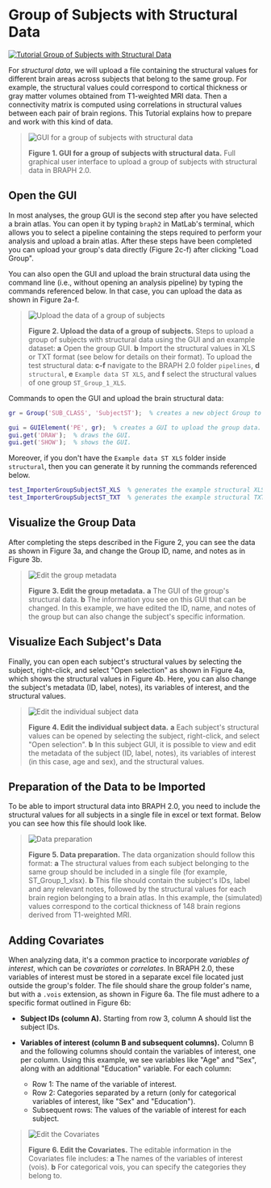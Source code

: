 # Group of Subjects with Structural Data

[![Tutorial Group of Subjects with Structural Data](https://img.shields.io/badge/PDF-Download-red?style=flat-square&logo=adobe-acrobat-reader)](tut_gr_st.pdf)

For *structural data*, we will upload a file containing the structural values for different brain areas across subjects that belong to the same group. For example, the structural values could correspond to cortical thickness or gray matter volumes obtained from T1-weighted MRI data. Then a connectivity matrix is computed using correlations in structural values between each pair of brain regions. This Tutorial explains how to prepare and work with this kind of data.

> ![GUI for a group of subjects with structural data](fig01.jpg)
> 
> **Figure 1. GUI for a group of subjects with structural data.**
> Full graphical user interface to upload a group of subjects with structural data in BRAPH 2.0.

## Open the GUI

In most analyses, the group GUI is the second step after you have selected a brain atlas. You can open it by typing `braph2` in MatLab's terminal, which allows you to select a pipeline containing the steps required to perform your analysis and upload a brain atlas. After these steps have been completed you can upload your group's data directly (Figure 2c-f) after clicking "Load Group". 

You can also open the GUI and upload the brain structural data using the command line (i.e., without opening an analysis pipeline) by typing the commands referenced below. In that case, you can upload the data as shown in Figure 2a-f.

> ![Upload the data of a group of subjects](fig02.jpg)
> 
> **Figure 2. Upload the data of a group of subjects.**
> Steps to upload a group of subjects with structural data using the GUI and an example dataset:
> **a** Open the group GUI.
> **b** Import the structural values in XLS or TXT format (see below for details on their format).
>	To upload the test structural data:
> **c-f** navigate to the BRAPH 2.0 folder `pipelines`, **d** `structural`, **e** `Example data ST XLS`, and **f** select the structural values of one group `ST_Group_1_XLS`.

Commands to open the GUI and upload the brain structural data:

```matlab
gr = Group('SUB_CLASS', 'SubjectST');  % creates a new object Group to use structural values for assessing connectivity i.e., SubjectST.

gui = GUIElement('PE', gr);  % creates a GUI to upload the group data.
gui.get('DRAW');  % draws the GUI.
gui.get('SHOW');  % shows the GUI.
```
Moreover, if you don't have the `Example data ST XLS` folder inside `structural`, then you can generate it by running the commands referenced below.

```matlab
test_ImporterGroupSubjectST_XLS  % generates the example structural XLS data folder.
test_ImporterGroupSubjectST_TXT  % generates the example structural TXT data folder.
```

## Visualize the Group Data

After completing the steps described in the Figure 2, you can see the data as shown in Figure 3a, and change the Group ID, name, and notes as in Figure 3b.

> ![Edit the group metadata](fig03.jpg)
> 
> **Figure 3. Edit the group metadata.** 
> **a** The GUI of the group's structural data.
> **b** The information you see on this GUI that can be changed. In this example, we have edited the ID, name, and notes of the group but can also change the subject's specific information.

## Visualize Each Subject's Data

Finally, you can open each subject's structural values by selecting the subject, right-click, and select "Open selection" as shown in Figure 4a, which shows the structural values in Figure 4b. Here, you can also change the subject's metadata (ID, label, notes), its variables of interest, and the structural values.

> ![Edit the individual subject data](fig04.jpg)
> 
> **Figure 4. Edit the individual subject data.** 
> **a** Each subject's structural values can be opened by selecting the subject,  right-click, and select "Open selection".
> **b** In this subject GUI, it is possible to view and edit the metadata of the subject (ID, label, notes), its variables of interest (in this case, age and sex), and the structural values. 

## Preparation of the Data to be Imported

To be able to import structural data into BRAPH 2.0, you need to include the structural values for all subjects in a single file in excel or text format. Below you can see how this file should look like.

> ![Data preparation](fig05.jpg)
>
> **Figure 5. Data preparation.**
> The data organization should follow this format:
> **a** The structural values from each subject belonging to the same group should be included in a single file (for example, ST_Group_1_xlsx). 
> **b** This file should contain the subject's IDs, label and any relevant notes, followed by the structural values for each brain region belonging to a brain atlas. In this example, the (simulated) values correspond to the cortical thickness of 148 brain regions derived from T1-weighted MRI.
 
## Adding Covariates

When analyzing data, it's a common practice to incorporate *variables of interest*, which can be *covariates* or *correlates*. In BRAPH 2.0, these variables of interest must be stored in a separate excel file located just outside the group's folder. The file should share the group folder's name, but with a `.vois` extension, as shown in Figure 6a. The file must adhere to a specific format outlined in Figure 6b:

- **Subject IDs (column A).** Starting from row 3, column A should list the subject IDs.
  
- **Variables of interest (column B and subsequent columns).** Column B and the following columns should contain the variables of interest, one per column. Using this example, we see variables like "Age" and "Sex", along with an additional "Education" variable. For each column:
  - Row 1: The name of the variable of interest.
  - Row 2: Categories separated by a return (only for categorical variables of interest, like "Sex" and "Education").
  - Subsequent rows: The values of the variable of interest for each subject.

> ![Edit the Covariates](fig06.jpg)
>
> **Figure 6. Edit the Covariates.**
> The editable information in the Covariates file includes:
> **a** The names of the variables of interest (vois).
> **b** For categorical vois, you can specify the categories they belong to.

